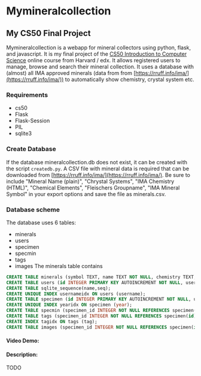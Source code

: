 # Mymineralcollection
## My CS50 Final Project
Mymineralcollection is a webapp for mineral collectors using python, flask, and javascript. It is my final project of the [CS50 Introduction to Computer Science](https://www.edx.org/cs50) online course from Harvard / edx. It allows registered users to manage, browse and search their mineral collection. It uses a database with (almost) all IMA approved minerals (data from from [https://rruff.info/ima/](https://rruff.info/ima/)) to automatically show chemistry, crystal system etc. 

### Requirements
- cs50
- Flask
- Flask-Session
- PIL
- sqlite3

### Create Database
If the database mineralcollection.db does not exist, it can be created with the script `createdb.py`. A CSV file with mineral data is required that can be downloaded from [https://rruff.info/ima/](https://rruff.info/ima/). Be sure to include "Mineral Name (plain)", "Chrystal Systems", "IMA Chemistry (HTML)", "Chemical Elements", "Fleischers Groupname", "IMA Mineral Symbol" in your export options and save the file as minerals.csv.

### Database scheme
The database uses 6 tables:
- minerals
- users
- specimen
- specmin
- tags
- images
The minerals table contains



``` sql
CREATE TABLE minerals (symbol TEXT, name TEXT NOT NULL, chemistry TEXT, elements TEXT, crystal_system TEXT, fleischer TEXT, PRIMARY KEY(symbol));
CREATE TABLE users (id INTEGER PRIMARY KEY AUTOINCREMENT NOT NULL, username TEXT NOT NULL, hash TEXT NOT NULL);
CREATE TABLE sqlite_sequence(name,seq);
CREATE UNIQUE INDEX usernameidx ON users (username);
CREATE TABLE specimen (id INTEGER PRIMARY KEY AUTOINCREMENT NOT NULL, user_id INTEGER NOT NULL, my_id TEXT, title TEXT, locality TEXT, day INTEGER, month INTEGER, year INTEGER, notes TEXT, thumbnail TEXT);
CREATE UNIQUE INDEX yearidx ON specimen (year);
CREATE TABLE specmin (specimen_id INTEGER NOT NULL REFERENCES specimen(id) ON DELETE CASCADE, min_symbol TEXT NOT NULL, FOREIGN KEY(min_symbol) REFERENCES minerals(symbol));
CREATE TABLE tags (specimen_id INTEGER NOT NULL REFERENCES specimen(id) ON DELETE CASCADE, tag TEXT NOT NULL);
CREATE INDEX tagidx ON tags (tag);
CREATE TABLE images (specimen_id INTEGER NOT NULL REFERENCES specimen(id) ON DELETE CASCADE, file TEXT NOT NULL);
```



#### Video Demo:  <URL HERE>
#### Description:
TODO